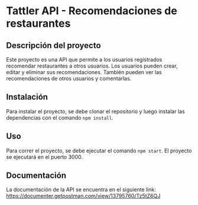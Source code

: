 # Tattler API - Recomendaciones de restaurantes

## Descripción del proyecto

Este proyecto es una API que permite a los usuarios registrados recomendar restaurantes a otros usuarios. Los usuarios pueden crear, editar y eliminar sus recomendaciones. También pueden ver las recomendaciones de otros usuarios y comentarlas.

## Instalación

Para instalar el proyecto, se debe clonar el repositorio y luego instalar las dependencias con el comando `npm install`.

## Uso 

Para correr el proyecto, se debe ejecutar el comando `npm start`. El proyecto se ejecutará en el puerto 3000.

## Documentación 

La documentación de la API se encuentra en el siguiente link: https://documenter.getpostman.com/view/13795760/Tz5tZ6QJ
